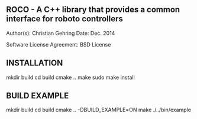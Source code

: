 ROCO - A C++ library that provides a common interface for roboto controllers
----------------------------------------------------------------------------

Author(s): Christian Gehring
Date: Dec. 2014

Software License Agreement: BSD License


INSTALLATION
------------

mkdir build
cd build
cmake ..
make
sudo make install


BUILD EXAMPLE
-------------

mkdir build
cd build
cmake .. -DBUILD_EXAMPLE=ON
make
./../bin/example
